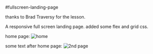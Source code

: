 #fullscreen-landing-page

thanks to Brad Traversy for the lesson.

A responsive full screen landing page.
added some flex and grid css.

home page:
![home](https://user-images.githubusercontent.com/41881269/44296759-35eac400-a2f7-11e8-8128-13655fb206f4.PNG)

some text after home page:
![2nd page](https://user-images.githubusercontent.com/41881269/44296761-413def80-a2f7-11e8-8c9d-4924080f3aba.PNG)